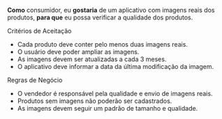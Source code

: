 **Como** consumidor, eu **gostaria** de um aplicativo com imagens reais dos produtos, **para que** eu possa verificar a qualidade dos produtos.

Critérios de Aceitação

* Cada produto deve conter pelo menos duas imagens reais.
* 	O usuário deve poder ampliar as imagens.
* As imagens devem ser atualizadas a cada 3 meses.
* O aplicativo deve informar a data da última modificação da imagem.

Regras de Negócio

*	 O vendedor é responsável pela qualidade e envio de imagens reais.
* 	Produtos sem imagens não poderão ser cadastrados.
*	As imagens devem seguir um padrão de tamanho e qualidade.